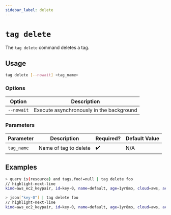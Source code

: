 ```yaml
---
sidebar_label: delete
---
```


# `tag delete`

The `tag delete` command deletes a tag.

## Usage

```bash
tag delete [--nowait] <tag_name>
```

### Options

| Option     | Description                              |
| ---------- | ---------------------------------------- |
| `--nowait` | Execute asynchronously in the background |

### Parameters

| Parameter  | Description           | Required? | Default Value |
| ---------- | --------------------- | --------- | ------------- |
| `tag_name` | Name of tag to delete | ✔️        | N/A           |

## Examples

```bash title="Make sure there is no resource that is tagged with 'foo'"
> query is(resource) and tags.foo!=null | tag delete foo
// highlight-next-line
kind=aws_ec2_keypair, id=key-0, name=default, age=1yr8mo, cloud=aws, account=eng-sre, region=us-west-2
```

```bash title="Manually select the resources to tag by ID"
> json["key-0"] | tag delete foo
// highlight-next-line
kind=aws_ec2_keypair, id=key-0, name=default, age=1yr8mo, cloud=aws, account=eng-sre, region=us-west-2
```
